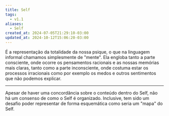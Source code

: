 ```yaml
---
title: Self
tags:
  - v1.1
aliases:
  - Self
created_at: 2024-07-05T21:29:10-03:00
updated_at: 2024-10-12T15:06:20-03:00
---
```


É a representação da totalidade da nossa psique, o que na linguagem informal chamamos simplesmente de "mente". Ela engloba tanto a parte consciente, onde ocorre os pensamentos racionais e as nossas memórias mais claras, tanto como a parte inconsciente, onde costuma estar os processos irracionais como por exemplo os medos e outros sentimentos que não podemos explicar.

---

Apesar de haver uma concordância sobre o conteúdo dentro do Self, não há um consenso de como o Self é organizado. Inclusive, tem sido um desafio poder representar de forma esquemática como seria um "mapa" do Self.
